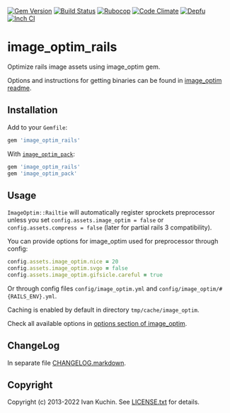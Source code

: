 [![Gem Version](https://img.shields.io/gem/v/image_optim_rails?logo=rubygems)](https://rubygems.org/gems/image_optim_rails)
[![Build Status](https://img.shields.io/github/actions/workflow/status/toy/image_optim_rails/check.yml?logo=github)](https://github.com/toy/image_optim_rails/actions/workflows/check.yml)
[![Rubocop](https://img.shields.io/github/actions/workflow/status/toy/image_optim_rails/rubocop.yml?label=rubocop&logo=rubocop)](https://github.com/toy/image_optim_rails/actions/workflows/rubocop.yml)
[![Code Climate](https://img.shields.io/codeclimate/maintainability/toy/image_optim_rails?logo=codeclimate)](https://codeclimate.com/github/toy/image_optim_rails)
[![Depfu](https://img.shields.io/depfu/toy/image_optim_rails)](https://depfu.com/github/toy/image_optim_rails)
[![Inch CI](https://inch-ci.org/github/toy/image_optim_rails.svg?branch=master)](https://inch-ci.org/github/toy/image_optim_rails)

# image\_optim\_rails

Optimize rails image assets using image_optim gem.

Options and instructions for getting binaries can be found in [image_optim readme](https://github.com/toy/image_optim).

## Installation

Add to your `Gemfile`:

```ruby
gem 'image_optim_rails'
```

With [`image_optim_pack`](https://github.com/toy/image_optim_pack):

```ruby
gem 'image_optim_rails'
gem 'image_optim_pack'
```

## Usage

`ImageOptim::Railtie` will automatically register sprockets preprocessor unless you set `config.assets.image_optim = false` or `config.assets.compress = false` (later for partial rails 3 compatibility).

You can provide options for image_optim used for preprocessor through config:

```ruby
config.assets.image_optim.nice = 20
config.assets.image_optim.svgo = false
config.assets.image_optim.gifsicle.careful = true
```

Or through config files `config/image_optim.yml` and `config/image_optim/#{RAILS_ENV}.yml`.

Caching is enabled by default in directory `tmp/cache/image_optim`.

Check all available options in [options section of image_optim](https://github.com/toy/image_optim#options).

## ChangeLog

In separate file [CHANGELOG.markdown](CHANGELOG.markdown).

## Copyright

Copyright (c) 2013-2022 Ivan Kuchin. See [LICENSE.txt](LICENSE.txt) for details.
